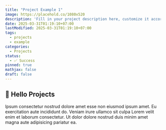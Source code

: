```yaml
---
title: "Project Example 1"
image: https://placehold.co/1080x520
description: 'Fill in your project description here, customize it according to your needs.'
date: 2025-03-31T01:19:10+07:00
lastModified: 2025-03-31T01:19:10+07:00
tags:
  - projects
  - example
categories:
  - Projects
status:
  - ✅ Success
pinned: true
mathjax: false
draft: false
---
```

## 💼 Hello Projects
Ipsum consectetur nostrud dolore amet esse non eiusmod ipsum amet. Eu exercitation aute incididunt do. Veniam irure ullamco sit culpa Lorem velit enim et laborum consectetur. Ut dolor dolore nostrud duis minim amet magna aute adipisicing pariatur ea.